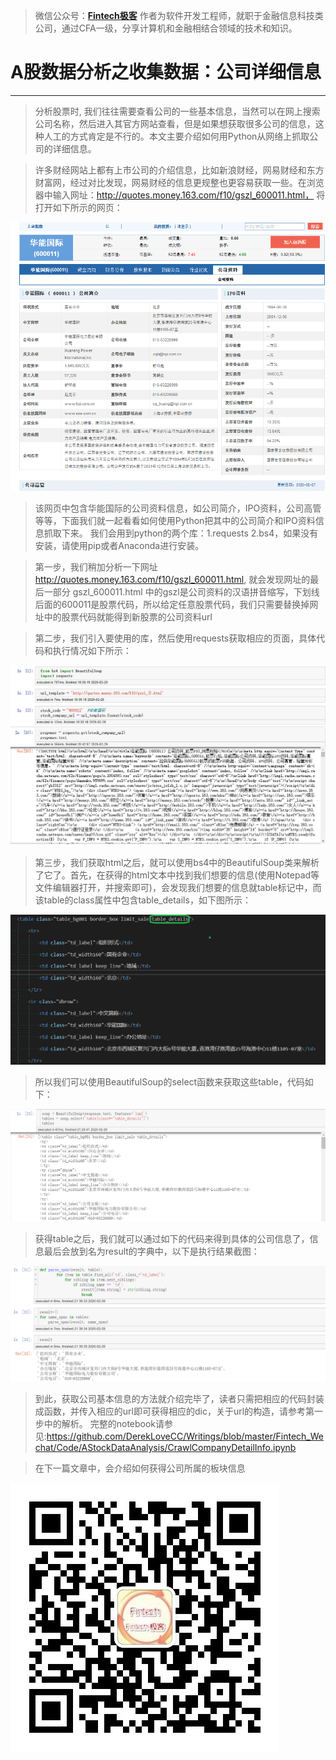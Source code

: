 >微信公众号：**[Fintech极客](#jump_fintech)**
作者为软件开发工程师，就职于金融信息科技类公司，通过CFA一级，分享计算机和金融相结合领域的技术和知识。

# A股数据分析之收集数据：公司详细信息

***
>分析股票时, 我们往往需要查看公司的一些基本信息，当然可以在网上搜索公司名称，然后进入其官方网站查看，但是如果想获取很多公司的信息，这种人工的方式肯定是不行的。本文主要介绍如何用Python从网络上抓取公司的详细信息。

>许多财经网站上都有上市公司的介绍信息，比如新浪财经，网易财经和东方财富网，经过对比发现，网易财经的信息更规整也更容易获取一些。在浏览器中输入网址：http://quotes.money.163.com/f10/gszl_600011.html， 将打开如下所示的网页：

![Company Info](https://github.com/DerekLoveCC/Writings/raw/master/Fintech_Wechat/Article/AStock/company_info/163_companyInfo.png)

>该网页中包含华能国际的公司资料信息，如公司简介，IPO资料，公司高管等等，下面我们就一起看看如何使用Python把其中的公司简介和IPO资料信息抓取下来。
我们会用到python的两个库：1.requests 2.bs4，如果没有安装，请使用pip或者Anaconda进行安装。

>第一步，我们稍加分析一下网址 http://quotes.money.163.com/f10/gszl_600011.html, 就会发现网址的最后一部分 gszl_600011.html 中的gszl是公司资料的汉语拼音缩写，下划线后面的600011是股票代码，所以给定任意股票代码，我们只需要替换掉网址中的股票代码就能得到新股票的公司资料url

>第二步，我们引入要使用的库，然后使用requests获取相应的页面，具体代码和执行情况如下所示：

![Company Info html](https://github.com/DerekLoveCC/Writings/raw/master/Fintech_Wechat/Article/AStock/company_info/163_companyInfoHtml_code.png)

>第三步，我们获取html之后，就可以使用bs4中的BeautifulSoup类来解析了它了。首先，在获得的html文本中找到我们想要的信息(使用Notepad等文件编辑器打开，并搜索即可)，会发现我们想要的信息就table标记中，而该table的class属性中包含table_details，如下图所示：

![Company Info table in html](https://github.com/DerekLoveCC/Writings/raw/master/Fintech_Wechat/Article/AStock/company_info/163_companyInfo_tableInHtml.png)

>所以我们可以使用BeautifulSoup的select函数来获取这些table，代码如下：

![Company Info table](https://github.com/DerekLoveCC/Writings/raw/master/Fintech_Wechat/Article/AStock/company_info/163_companyInfo_table.png)

>获得table之后，我们就可以通过如下的代码来得到具体的公司信息了，信息最后会放到名为result的字典中，以下是执行结果截图：

![execute result](https://github.com/DerekLoveCC/Writings/raw/master/Fintech_Wechat/Article/AStock/company_info/execute_result.png)

>到此，获取公司基本信息的方法就介绍完毕了，读者只需把相应的代码封装成函数，并传入相应的url即可获得相应的dic，关于url的构造，请参考第一步中的解析。
完整的notebook请参见:https://github.com/DerekLoveCC/Writings/blob/master/Fintech_Wechat/Code/AStockDataAnalysis/CrawlCompanyDetailInfo.ipynb

>在下一篇文章中，会介绍如何获得公司所属的板块信息

<a id="jump_fintech"></a>
![Fintech极客](https://github.com/DerekLoveCC/Writings/raw/master/Fintech_Wechat/Fintech.jpg)